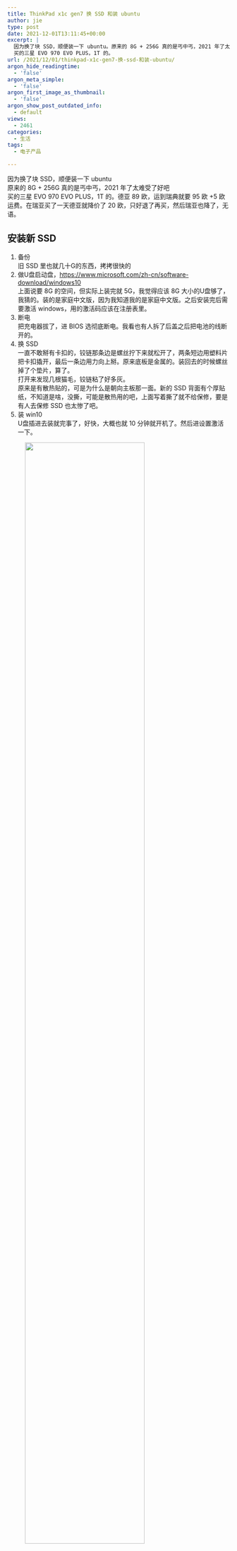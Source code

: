 ```yaml
---
title: ThinkPad x1c gen7 换 SSD 和装 ubuntu
author: jie
type: post
date: 2021-12-01T13:11:45+00:00
excerpt: |
  因为换了块 SSD，顺便装一下 ubuntu。原来的 8G + 256G 真的是丐中丐，2021 年了太难受了好吧。
  买的三星 EVO 970 EVO PLUS，1T 的。
url: /2021/12/01/thinkpad-x1c-gen7-换-ssd-和装-ubuntu/
argon_hide_readingtime:
  - 'false'
argon_meta_simple:
  - 'false'
argon_first_image_as_thumbnail:
  - 'false'
argon_show_post_outdated_info:
  - default
views:
  - 2461
categories:
  - 生活
tags:
  - 电子产品

---
```

因为换了块 SSD，顺便装一下 ubuntu  
原来的 8G + 256G 真的是丐中丐，2021 年了太难受了好吧  
买的三星 EVO 970 EVO PLUS，1T 的。德亚 89 欧，运到瑞典就要 95 欧 +5 欧运费。在瑞亚买了一天德亚就降价了 20 欧，只好退了再买，然后瑞亚也降了，无语。

## 安装新 SSD

  1. 备份  
    旧 SSD 里也就几十G的东西，拷拷很快的
  2. 做U盘启动盘，<a data-wplink-edit="true" href="https://www.microsoft.com/zh-cn/software-download/windows10">https://www.microsoft.com/zh-cn/software-download/windows10</a>  
    上面说要 8G 的空间，但实际上装完就 5G，我觉得应该 8G 大小的U盘够了，我猜的。装的是家庭中文版，因为我知道我的是家庭中文版。之后安装完后需要激活 windows，用的激活码应该在注册表里。
  3. 断电  
    把充电器拔了，进 BIOS 选彻底断电。我看也有人拆了后盖之后把电池的线断开的。
  4. 换 SSD  
    一直不敢掰有卡扣的，铰链那条边是螺丝拧下来就松开了，两条短边用塑料片把卡扣撬开，最后一条边用力向上掰。原来底板是金属的。装回去的时候螺丝掉了个垫片，算了。  
    打开来发现几根猫毛，铰链粘了好多灰。  
    原来是有散热贴的，可是为什么是朝向主板那一面。新的 SSD 背面有个厚贴纸，不知道是啥，没撕，可能是散热用的吧，上面写着撕了就不给保修，要是有人去保修 SSD 也太惨了吧。
  5. 装 win10  
    U盘插进去装就完事了，好快，大概也就 10 分钟就开机了。然后进设置激活一下。

<!-- <div class="wp-block-image">
  <figure class="aligncenter size-large is-resized">
  
  <div class='fancybox-wrapper lazyload-container-unload' data-fancybox='post-images' href='http://apodized.com/wp-content/uploads/2021/12/20211206154455-1024x857.jpg'>
    <img class="lazyload lazyload-style-1" src="data:image/svg+xml;base64,PCEtLUFyZ29uTG9hZGluZy0tPgo8c3ZnIHdpZHRoPSIxIiBoZWlnaHQ9IjEiIHhtbG5zPSJodHRwOi8vd3d3LnczLm9yZy8yMDAwL3N2ZyIgc3Ryb2tlPSIjZmZmZmZmMDAiPjxnPjwvZz4KPC9zdmc+"  loading="lazy" data-original="http://apodized.com/wp-content/uploads/2021/12/20211206154455-1024x857.jpg" src="data:image/png;base64,iVBORw0KGgoAAAANSUhEUgAAAAEAAAABCAYAAAAfFcSJAAAAAXNSR0IArs4c6QAAAARnQU1BAACxjwv8YQUAAAAJcEhZcwAADsQAAA7EAZUrDhsAAAANSURBVBhXYzh8+PB/AAffA0nNPuCLAAAAAElFTkSuQmCC" alt="" class="wp-image-202" width="512" height="429"  sizes="(max-width: 512px) 100vw, 512px" />
  </div><figcaption>这个白色应该是散热贴吧？里面好多悉悉索索的东西，应该是人渣吧</figcaption></figure>
</div> -->

<figure class="wp-block-image">
  <img src="https://apodized.com/wp-content/uploads/2021/12/20211206154455-1024x857.jpg" alt="" style="width: 80%;">
  <figcaption>这个白色应该是散热贴吧？里面好多悉悉索索的东西，应该是人渣吧</figcaption>
</figure>

## 装 win10 专业版

按照传统去淘宝花 8 块大洋买了 pro 版本的激活码，激活了。然而还是改不了语言。  
然后又去淘宝从镜像装了 pro 版本，好慢好慢好慢好慢。装完之后记事本文件打不开，奸商让我重装，我真的好无语。可能我就是盗版软件的受害者吧，在设置里把记事本卸载重装就行了。  
装完感觉我电脑中文字题显示有问题，算了，不想搞。

## 其他

重装完我发现我的油猴脚本没了，原来默认是没备份的啊，我以为会跟着谷歌账号走呢。其实也无所谓，反正都是用的别人的没有我自己写的。  
发现 Typora 居然要收费了，然后文档里的图片全没了，因为默认保存在 `"C:\Users\用户名\AppData\Roaming\Typora\typora-user-images"`这种地方，显然我没注意备份。算了。感觉在本地写文档很容易丢内容，一不小心剪切一下都没了，不像 google doc 有历史版本。

### 装 ubuntu 双系统

就参考的这个：[链接][1]{.wp-editor-md-post-content-link} ，看这个就行了

  1. 装启动盘
  2. SSD 分一下区  
    分了 300G 也不知道够不够用
  3. 关闭 secure boot 和 fast boot  
    我也不知道要不要关，反正我关了，关闭 secure boot 之后要输入 BitLocker 密钥，我也不知道是什么。
  4. 从U盘启动  
    先关机，然后按 Enter，然后 F12 选择启动方式。
  5. 装 ubuntu  
    装就是了，在之前分出来的地方分两个区，`/boot`&nbsp;和<span style="font-size: revert; color: initial;">&nbsp;</span>`/`&nbsp;。
  6. 剩下的  
    把 secure boot 打开。  
    我装完默认是从 ubuntu 启动。我不会改启动顺序，我的 BIOS 界面和普通的不一样，我不理解。不想搞了，算了，反正我平时也不关机。

<!-- <div class="wp-block-image">
  <figure class="aligncenter size-large is-resized">
  
  <div class='fancybox-wrapper lazyload-container-unload' data-fancybox='post-images' href='https://apodized.com/wp-content/uploads/2021/12/20211201130153-1-1024x636.jpg'>
    <img class="lazyload lazyload-style-1" src="data:image/svg+xml;base64,PCEtLUFyZ29uTG9hZGluZy0tPgo8c3ZnIHdpZHRoPSIxIiBoZWlnaHQ9IjEiIHhtbG5zPSJodHRwOi8vd3d3LnczLm9yZy8yMDAwL3N2ZyIgc3Ryb2tlPSIjZmZmZmZmMDAiPjxnPjwvZz4KPC9zdmc+"  loading="lazy" data-original="https://apodized.com/wp-content/uploads/2021/12/20211201130153-1-1024x636.jpg" src="data:image/png;base64,iVBORw0KGgoAAAANSUhEUgAAAAEAAAABCAYAAAAfFcSJAAAAAXNSR0IArs4c6QAAAARnQU1BAACxjwv8YQUAAAAJcEhZcwAADsQAAA7EAZUrDhsAAAANSURBVBhXYzh8+PB/AAffA0nNPuCLAAAAAElFTkSuQmCC" alt="" class="wp-image-192" width="726" height="450"  sizes="(max-width: 726px) 100vw, 726px" />
  </div></figure>
</div> -->

<figure class="wp-block-image">
  <img src="https://apodized.com/wp-content/uploads/2021/12/20211201130153-1-1024x636.jpg" alt="" style="width: 80%;">
</figure>

写英文区分大小写真烦啊，还要空格。  
哎这个 wordpress 主题好像还不支持 markdown 的编辑器。

 [1]: https://regulus.cc/2019/10/05/Windows10+Ubuntu18.04%E5%8F%8C%E7%B3%BB%E7%BB%9F%E7%AE%80%E5%8D%95%E5%AE%89%E8%A3%85%E6%8C%87%E5%8C%97/ "链接"